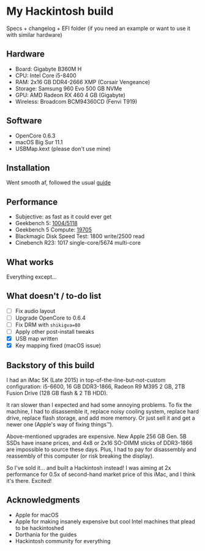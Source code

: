 # My Hackintosh build
Specs + changelog + EFI folder (if you need an example or want to use it with similar hardware)

## Hardware
- Board: Gigabyte B360M H
- CPU: Intel Core i5-8400
- RAM: 2x16 GB DDR4-2666 XMP (Corsair Vengeance)
- Storage: Samsung 960 Evo 500 GB NVMe
- GPU: AMD Radeon RX 460 4 GB (Gigabyte)
- Wireless: Broadcom BCM94360CD (Fenvi T919) 

## Software
- OpenCore 0.6.3
- macOS Big Sur 11.1
- USBMap.kext (please don't use mine)

## Installation
Went smooth af, followed the usual [guide](https://dortania.github.io/OpenCore-Install-Guide/)

## Performance
- Subjective: as fast as it could ever get
- Geekbench 5: [1004/5118](https://dortania.github.io/OpenCore-Install-Guide/)
- Geekbench 5 Compute: [19705](https://dortania.github.io/OpenCore-Install-Guide/)
- Blackmagic Disk Speed Test: 1800 write/2500 read
- Cinebench R23: 1017 single-core/5674 multi-core

## What works 
Everything except...

## What doesn't / to-do list
- [ ] Fix audio layout
- [ ] Upgrade OpenCore to 0.6.4
- [ ] Fix DRM with `shikigva=80`
- [ ] Apply other post-install tweaks
- [x] USB map written
- [x] Key mapping fixed (macOS issue)

## Backstory of this build
I had an iMac 5K (Late 2015) in top-of-the-line-but-not-custom configuration: i5-6600, 16 GB DDR3-1866, Radeon R9 M395 2 GB, 2TB Fusion Drive (128 GB flash & 2 TB HDD).

It ran slower than I expected and had some annoying problems. To fix the machine, I had to disassemble it, replace noisy cooling system, replace hard drive, replace flash storage, and add more memory. Or just sell it and get a newer one (Apple's way of fixing things™).

Above-mentioned upgrades are expensive. New Apple 256 GB Gen. 5B SSDs have insane prices, and 4x8 or 2x16 SO-DIMM sticks of DDR3-1866 are impossible to source these days. Plus, I had to pay for disassembly and reassembly of this computer (or risk breaking the display). 

So I've sold it... and built a Hackintosh instead! I was aiming at 2x performance for 0.5x of second-hand market price of this iMac, and I think it's there. Excited! 

## Acknowledgments
* Apple for macOS
* Apple for making insanely expensive but cool Intel machines that plead to be hackintoshed
* Dorthania for the guides
* Hackintosh community for everything